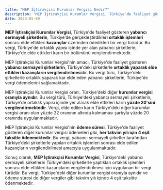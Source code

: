 ```yaml
---
title: "MEP İştirakçisi Kurumlar Vergisi Nedir?"
description: "MEP İştirakçisi Kurumlar Vergisi, Türkiye'de faaliyet gösteren yabancı sermayeli şirketlerin, Türkiye'de gerçekleştirdikleri ortaklık işlemleri sonrası elde ettikleri kazançlar üzerinden ödedikleri bir vergi türüdür"
date: 2023-05-09
---
```


**MEP İştirakçisi Kurumlar Vergisi**, Türkiye'de faaliyet gösteren **yabancı sermayeli şirketlerin**, Türkiye'de
gerçekleştirdikleri **ortaklık işlemleri** sonrası elde ettikleri **kazançlar** üzerinden ödedikleri bir vergi türüdür.
Bu vergi, Türkiye'de ortaklık yapısı içinde yer alan yabancı şirketlerin, Türkiye'de elde ettikleri karın bir bölümünü
vergilendirmektedir.

MEP İştirakçisi Kurumlar Vergisi'nin amacı, Türkiye'de faaliyet gösteren **yabancı sermayeli şirketlerin**, Türkiye'deki
şirketlerle **ortaklık yaparak elde ettikleri kazançların vergilendirilmesi**dir. Bu vergi türü, Türkiye'deki
şirketlerle ortaklık yaparak kar elde eden yabancı şirketlerin, Türkiye'de vergi ödemelerini sağlamaktadır.

MEP İştirakçisi Kurumlar Vergisi oranı, Türkiye'deki diğer **kurumlar vergisi oranıyla aynıdır**. Bu vergi türü,
Türkiye'deki yabancı sermayeli şirketlerin, Türkiye'de ortaklık yapısı içinde yer alarak elde ettikleri karın **yüzde
20'sini vergilendirmektedir**. Vergi, elde edilen karın Türkiye'deki diğer kurumlar vergisi oranı olan yüzde 22 oranının
altında kalmaması şartıyla yüzde 20 oranında uygulanmaktadır.

MEP İştirakçisi Kurumlar Vergisi'nin **ödeme süresi**, Türkiye'de faaliyet gösteren diğer kurumlar vergisi ödemeleri
gibi, **her takvim yılı için 4 eşit taksitte ödenmektedir**. Bu vergi, yabancı sermayeli şirketler tarafından
Türkiye'deki şirketlerle yapılan ortaklık işlemleri sonrası elde edilen kazançların vergilendirilmesi amacıyla
uygulanmaktadır.

Sonuç olarak, **MEP İştirakçisi Kurumlar Vergisi**, Türkiye'deki yabancı sermayeli şirketlerin Türkiye'deki şirketlerle
yaptıkları ortaklık işlemleri sonrası elde ettikleri kazançların vergilendirilmesi için uygulanan bir vergi türüdür. Bu
vergi, Türkiye'deki diğer kurumlar vergisi oranıyla aynıdır ve ödeme süresi de diğer vergiler gibi takvim yılı içinde 4
eşit taksitte ödenmektedir.
